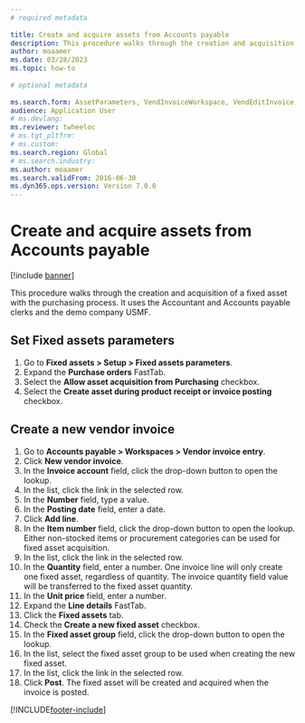 ```yaml
--- 
# required metadata 
 
title: Create and acquire assets from Accounts payable
description: This procedure walks through the creation and acquisition of a fixed asset with the purchasing process. 
author: moaamer
ms.date: 03/28/2023
ms.topic: how-to 
 
# optional metadata 
 
ms.search.form: AssetParameters, VendInvoiceWorkspace, VendEditInvoice, VendTableLookup, InventItemIdLookupSimple, AssetTable   
audience: Application User 
# ms.devlang:  
ms.reviewer: twheeloc
# ms.tgt_pltfrm:  
# ms.custom:  
ms.search.region: Global
# ms.search.industry: 
ms.author: moaamer
ms.search.validFrom: 2016-06-30 
ms.dyn365.ops.version: Version 7.0.0 
---
```

# Create and acquire assets from Accounts payable

[!include [banner](../../includes/banner.md)]

This procedure walks through the creation and acquisition of a fixed asset with the purchasing process. It uses the Accountant and Accounts payable clerks and the demo company USMF.


## Set Fixed assets parameters
1. Go to **Fixed assets > Setup > Fixed assets parameters**.
2. Expand the **Purchase orders** FastTab.
3. Select the **Allow asset acquisition from Purchasing** checkbox.
4. Select the **Create asset during product receipt or invoice posting** checkbox.

## Create a new vendor invoice
1. Go to **Accounts payable > Workspaces > Vendor invoice entry**.
2. Click **New vendor invoice**.
3. In the **Invoice account** field, click the drop-down button to open the lookup.
4. In the list, click the link in the selected row.
5. In the **Number** field, type a value.
6. In the **Posting date** field, enter a date.
7. Click **Add line**.
8. In the **Item number** field, click the drop-down button to open the lookup. Either non-stocked items or procurement categories can be used for fixed asset acquisition.  
9. In the list, click the link in the selected row.
10. In the **Quantity** field, enter a number. One invoice line will only create one fixed asset, regardless of quantity. The invoice quantity field value will be transferred to the fixed asset quantity.  
11. In the **Unit price** field, enter a number.
12. Expand the **Line details** FastTab.
13. Click the **Fixed assets** tab.
14. Check the **Create a new fixed asset** checkbox.
15. In the **Fixed asset group** field, click the drop-down button to open the lookup.
16. In the list, select the fixed asset group to be used when creating the new fixed asset.
17. In the list, click the link in the selected row.
18. Click **Post**. The fixed asset will be created and acquired when the invoice is posted.  



[!INCLUDE[footer-include](../../../includes/footer-banner.md)]
